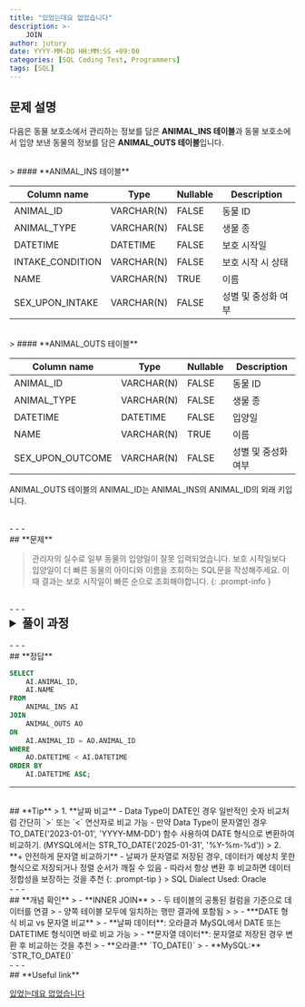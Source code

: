 ```yaml
---
title: "있었는데요 없었습니다"
description: >-
    JOIN
author: jutory
date: YYYY-MM-DD HH:MM:SS +09:00
categories: [SQL Coding Test, Programmers]
tags: [SQL]
---
```


## **문제 설명**

다음은 동물 보호소에서 관리하는 정보를 담은 **ANIMAL_INS 테이블**과 동물 보호소에서 입양 보낸 동물의 정보를 담은 **ANIMAL_OUTS 테이블**입니다.

<br>
> #### **ANIMAL_INS 테이블**

| Column name       | Type       | Nullable | Description            |
|-------------------|------------|----------|------------------------|
| ANIMAL_ID         | VARCHAR(N) | FALSE    | 동물 ID                |
| ANIMAL_TYPE       | VARCHAR(N) | FALSE    | 생물 종                |
| DATETIME          | DATETIME   | FALSE    | 보호 시작일            |
| INTAKE_CONDITION  | VARCHAR(N) | FALSE    | 보호 시작 시 상태      |
| NAME              | VARCHAR(N) | TRUE     | 이름                   |
| SEX_UPON_INTAKE   | VARCHAR(N) | FALSE    | 성별 및 중성화 여부    |

<br>
> #### **ANIMAL_OUTS 테이블**

| Column name       | Type       | Nullable | Description            |
|-------------------|------------|----------|------------------------|
| ANIMAL_ID         | VARCHAR(N) | FALSE    | 동물 ID                |
| ANIMAL_TYPE       | VARCHAR(N) | FALSE    | 생물 종                |
| DATETIME          | DATETIME   | FALSE    | 입양일                |
| NAME              | VARCHAR(N) | TRUE     | 이름                   |
| SEX_UPON_OUTCOME  | VARCHAR(N) | FALSE    | 성별 및 중성화 여부    |

ANIMAL_OUTS 테이블의 ANIMAL_ID는 ANIMAL_INS의 ANIMAL_ID의 외래 키입니다.

<br>
- - -
<br>
## **문제**

> 관리자의 실수로 일부 동물의 입양일이 잘못 입력되었습니다. 보호 시작일보다 입양일이 더 빠른 동물의 아이디와 이름을 조회하는 SQL문을 작성해주세요. 이때 결과는 보호 시작일이 빠른 순으로 조회해야합니다.
{: .prompt-info }

<br>
- - -
<br>
<details>
  <summary style="font-size: 1.5em; font-weight: bold;">풀이 과정</summary>
<div markdown="1">
1. **조건 확인**
   - 보호 시작일(ANIMAL_INS.`DATETIME`)보다 입양일(ANIMAL_OUTS.`DATETIME`)이 더 빠른 동물만 찾아야 함

2. **테이블 결합 (JOIN)**
   - 두 테이블을 **`ANIMAL_ID`**를 기준으로 조인
   - **INNER JOIN** 선택 이유 : 보호소에 들어온 동물 중 입양된 기록이 있는 동물만 필요하기 때문

3. **조건 필터링**
   - 보호 시작일이 입양일보다 더 늦은 경우만 선택하기 위해 **WHERE AO.`DATETIME` < AI.`DATETIME`** 조건 사용
   - 입양일이 보호 시작일보다 더 빠른 동물을 선택해야 함

4. **결과 정렬**
   - 정렬 기준에 따라 **ORDER BY**로 결과 정렬
     - 보호 시작일(ANIMAL_INS.`DATETIME`)을 기준으로 오름차순 정렬

5. **최종 결과 출력**  
   - SELECT 절에서 **동물의 아이디(`ANIMAL_ID`)**와 **이름(`NAME`)** 출력

* **교훈**
   - 날짜 데이터 비교는 간단한 연산자로 가능하지만, Data Type을 항상 확인하여 일관성 있는 비교가 이루어지도록 할 것을 항시 염두하자..
   - 오라클에서는 TO_DATE 쓰는게 익숙했는데 MySQL에서는 STR_TO_DATE 이렇게 다른 형태로 사용되는 군... DATE 타입 다루는 방법을 숙지해두도록 하자..
</div>
</details>

<br>
- - -
<br>
## **정답**

```sql
SELECT 
    AI.ANIMAL_ID, 
    AI.NAME
FROM 
    ANIMAL_INS AI
JOIN 
    ANIMAL_OUTS AO
ON 
    AI.ANIMAL_ID = AO.ANIMAL_ID
WHERE 
    AO.DATETIME < AI.DATETIME
ORDER BY 
    AI.DATETIME ASC;
```

- - -
<br>
## **Tip**
> 1. **날짜 비교**  
     - Data Type이 DATE인 경우 일반적인 숫자 비교처럼 간단히 `>` 또는 `<` 연산자로 비교 가능
     - 만약 Data Type이 문자열인 경우 TO_DATE('2023-01-01', 'YYYY-MM-DD') 함수 사용하여 DATE 형식으로 변환하여 비교하기. (MYSQL에서는 STR_TO_DATE('2025-01-31', '%Y-%m-%d'))
> 2. **+ 안전하게 문자열 비교하기**  
     - 날짜가 문자열로 저장된 경우, 데이터가 예상치 못한 형식으로 저장되거나 정렬 순서가 깨질 수 있음
     - 따라서 항상 변환 후 비교하면 데이터 정합성을 보장하는 것을 추천
{: .prompt-tip }
> SQL Dialect Used: Oracle

<br>
- - -
<br>
## **개념 확인**
> - **INNER JOIN**
>    - 두 테이블의 공통된 컬럼을 기준으로 데이터를 연결
>    - 양쪽 테이블 모두에 일치하는 행만 결과에 포함됨
>
> - ***DATE 형식 비교 vs 문자열 비교**  
>    - **날짜 데이터**: 오라클과 MySQL에서 DATE 또는 DATETIME 형식이면 바로 비교 가능  
>    - **문자열 데이터**: 문자열로 저장된 경우 변환 후 비교하는 것을 추천  
>      - **오라클:** `TO_DATE()`  
>      - **MySQL:** `STR_TO_DATE()`  

<br>
- - -
<br>
## **Useful link**

[있었는데요 없었습니다](https://school.programmers.co.kr/learn/courses/30/lessons/59043)